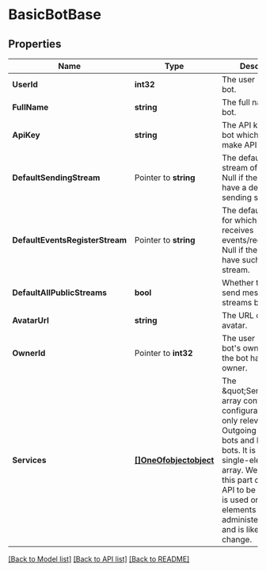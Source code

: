 # BasicBotBase

## Properties

Name | Type | Description | Notes
------------ | ------------- | ------------- | -------------
**UserId** | **int32** | The user id of the bot.  | [optional] 
**FullName** | **string** | The full name of the bot.  | [optional] 
**ApiKey** | **string** | The API key of the bot which it uses to make API requests.  | [optional] 
**DefaultSendingStream** | Pointer to **string** | The default sending stream of the bot. Null if the bot doesn&#39;t have a default sending stream.  | [optional] 
**DefaultEventsRegisterStream** | Pointer to **string** | The default stream for which the bot receives events/register data. Null if the bot doesn&#39;t have such a default stream.  | [optional] 
**DefaultAllPublicStreams** | **bool** | Whether the bot can send messages to all streams by default.  | [optional] 
**AvatarUrl** | **string** | The URL of the bot&#39;s avatar.  | [optional] 
**OwnerId** | Pointer to **int32** | The user id of the bot&#39;s owner.  Null if the bot has no owner.  | [optional] 
**Services** | [**[]OneOfobjectobject**](oneOf&lt;object,object&gt;.md) | The \&quot;Services\&quot; array contains extra configuration fields only relevant for Outgoing webhook bots and Embedded bots.  It is always a single-element array.  We consider this part of the Zulip API to be unstable; it is used only for UI elements for administering bots and is likely to change.  | [optional] 

[[Back to Model list]](../README.md#documentation-for-models) [[Back to API list]](../README.md#documentation-for-api-endpoints) [[Back to README]](../README.md)


